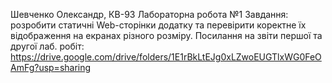 Шевченко Олександр, КВ-93 
Лабораторна робота №1
Завдання: розробити статичні Web-сторінки додатку та перевірити коректне їх відображення на екранах різного розміру.
Посилання на звіти першої та другої лаб. робіт: https://drive.google.com/drive/folders/1E1rBkLtEJg0xLZwoEUGTlxWG0FeOAmFg?usp=sharing
